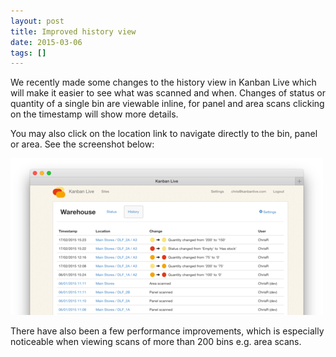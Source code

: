 ```yaml
---
layout: post
title: Improved history view
date: 2015-03-06
tags: []
---
```

We recently made some changes to the history view in Kanban Live which will make it easier to see what was scanned and when. Changes of status or quantity of a single bin are viewable inline, for panel and area scans clicking on the timestamp will show more details.

You may also click on the location link to navigate directly to the bin, panel or area. See the screenshot below:

![Improved history view](/images/improved-history-view.png)

There have also been a few performance improvements, which is especially noticeable when viewing scans of more than 200 bins e.g. area scans.
